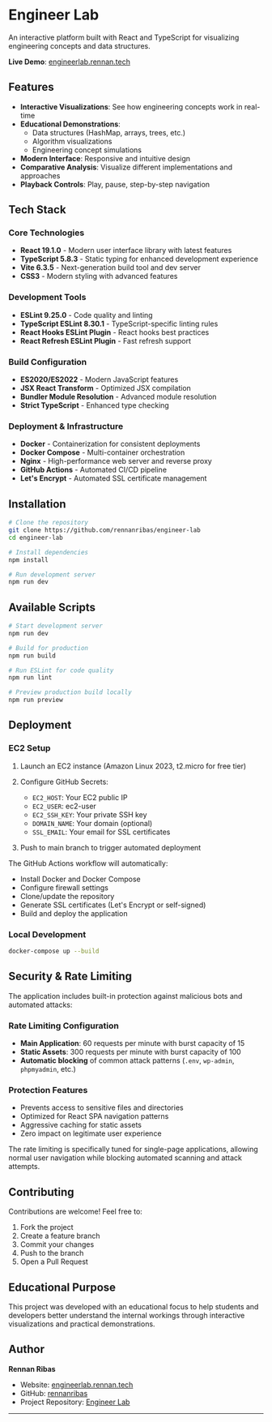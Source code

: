 # Engineer Lab

An interactive platform built with React and TypeScript for visualizing engineering concepts and data structures.

**Live Demo**: [engineerlab.rennan.tech](https://engineerlab.rennan.tech)

## Features

- **Interactive Visualizations**: See how engineering concepts work in real-time
- **Educational Demonstrations**:
  - Data structures (HashMap, arrays, trees, etc.)
  - Algorithm visualizations
  - Engineering concept simulations
- **Modern Interface**: Responsive and intuitive design
- **Comparative Analysis**: Visualize different implementations and approaches
- **Playback Controls**: Play, pause, step-by-step navigation

## Tech Stack

### Core Technologies

- **React 19.1.0** - Modern user interface library with latest features
- **TypeScript 5.8.3** - Static typing for enhanced development experience
- **Vite 6.3.5** - Next-generation build tool and dev server
- **CSS3** - Modern styling with advanced features

### Development Tools

- **ESLint 9.25.0** - Code quality and linting
- **TypeScript ESLint 8.30.1** - TypeScript-specific linting rules
- **React Hooks ESLint Plugin** - React hooks best practices
- **React Refresh ESLint Plugin** - Fast refresh support

### Build Configuration

- **ES2020/ES2022** - Modern JavaScript features
- **JSX React Transform** - Optimized JSX compilation
- **Bundler Module Resolution** - Advanced module resolution
- **Strict TypeScript** - Enhanced type checking

### Deployment & Infrastructure

- **Docker** - Containerization for consistent deployments
- **Docker Compose** - Multi-container orchestration
- **Nginx** - High-performance web server and reverse proxy
- **GitHub Actions** - Automated CI/CD pipeline
- **Let's Encrypt** - Automated SSL certificate management

## Installation

```bash
# Clone the repository
git clone https://github.com/rennanribas/engineer-lab
cd engineer-lab

# Install dependencies
npm install

# Run development server
npm run dev
```

## Available Scripts

```bash
# Start development server
npm run dev

# Build for production
npm run build

# Run ESLint for code quality
npm run lint

# Preview production build locally
npm run preview
```

## Deployment

### EC2 Setup

1. Launch an EC2 instance (Amazon Linux 2023, t2.micro for free tier)
2. Configure GitHub Secrets:
   - `EC2_HOST`: Your EC2 public IP
   - `EC2_USER`: ec2-user
   - `EC2_SSH_KEY`: Your private SSH key
   - `DOMAIN_NAME`: Your domain (optional)
   - `SSL_EMAIL`: Your email for SSL certificates

3. Push to main branch to trigger automated deployment

The GitHub Actions workflow will automatically:
- Install Docker and Docker Compose
- Configure firewall settings
- Clone/update the repository
- Generate SSL certificates (Let's Encrypt or self-signed)
- Build and deploy the application

### Local Development
```bash
docker-compose up --build
```

## Security & Rate Limiting

The application includes built-in protection against malicious bots and automated attacks:

### Rate Limiting Configuration
- **Main Application**: 60 requests per minute with burst capacity of 15
- **Static Assets**: 300 requests per minute with burst capacity of 100
- **Automatic blocking** of common attack patterns (`.env`, `wp-admin`, `phpmyadmin`, etc.)

### Protection Features
- Prevents access to sensitive files and directories
- Optimized for React SPA navigation patterns
- Aggressive caching for static assets
- Zero impact on legitimate user experience

The rate limiting is specifically tuned for single-page applications, allowing normal user navigation while blocking automated scanning and attack attempts.

## Contributing

Contributions are welcome! Feel free to:

1. Fork the project
2. Create a feature branch
3. Commit your changes
4. Push to the branch
5. Open a Pull Request

## Educational Purpose

This project was developed with an educational focus to help students and developers better understand the internal workings through interactive visualizations and practical demonstrations.

## Author

**Rennan Ribas**

- Website: [engineerlab.rennan.tech](https://engineerlab.rennan.tech)
- GitHub: [rennanribas](https://github.com/rennanribas)
- Project Repository: [Engineer Lab](https://github.com/rennanribas/engineer-lab)

---
